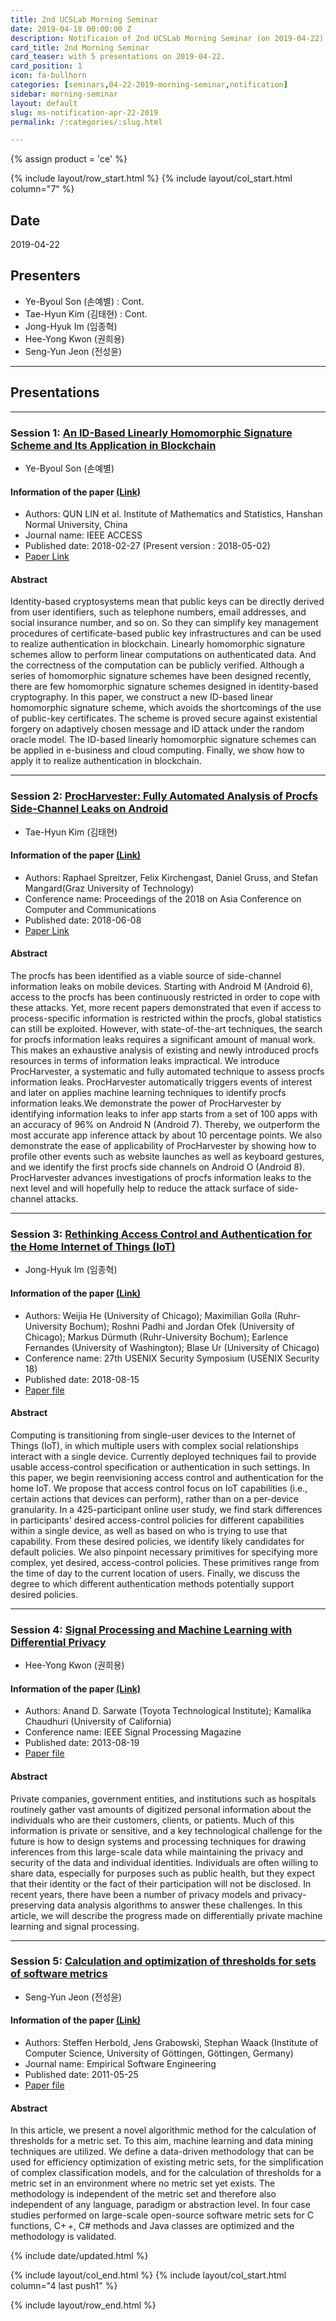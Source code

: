 ```yaml
---
title: 2nd UCSLab Morning Seminar
date: 2019-04-18 00:00:00 Z
description: Notificaion of 2nd UCSLab Morning Seminar (on 2019-04-22) 
card_title: 2nd Morning Seminar
card_teaser: with 5 presentations on 2019-04-22.
card_position: 1
icon: fa-bullhorn
categories: [seminars,04-22-2019-morning-seminar,notification]
sidebar: morning-seminar
layout: default
slug: ms-notification-apr-22-2019
permalink: /:categories/:slug.html

---
```


{% assign product = 'ce' %}

{% include layout/row_start.html %}
{% include layout/col_start.html column="7" %}

## Date
2019-04-22

## Presenters
+ Ye-Byoul Son (손예별) : Cont.
+ Tae-Hyun Kim (김태현) : Cont.
+ Jong-Hyuk Im (임종혁)
+ Hee-Yong Kwon (권희용)
+ Seng-Yun Jeon (전성윤)

---
## Presentations

---
### Session 1: [An ID-Based Linearly Homomorphic Signature Scheme and Its Application in Blockchain](https://inhaucs.github.io/seminars/04-22-2019-morning-seminar/presentation/ms-presentation-yb-apr-22-2019.html)

+ Ye-Byoul Son (손예별)

#### Information of the paper [(Link)](https://ieeexplore.ieee.org/document/8302552)
+ Authors: QUN LIN et al. Institute of Mathematics and Statistics, Hanshan Normal University, China
+ Journal name: IEEE ACCESS
+ Published date: 2018-02-27 (Present version : 2018-05-02)
+ [Paper Link](https://ieeexplore.ieee.org/document/8302552)

#### Abstract
Identity-based cryptosystems mean that public keys can be directly derived from user identifiers, such as telephone numbers, email addresses, and social insurance number, and so on. So they can simplify key management procedures of certificate-based public key infrastructures and can be used to realize authentication in blockchain. Linearly homomorphic signature schemes allow to perform linear computations on authenticated data. And the correctness of the computation can be publicly verified. Although a series of homomorphic signature schemes have been designed recently, there are few homomorphic signature schemes designed in identity-based cryptography. In this paper, we construct a new ID-based linear homomorphic signature scheme, which avoids the shortcomings of the use of public-key certificates. The scheme is proved secure against existential forgery on adaptively chosen message and ID attack under the random oracle model. The ID-based linearly homomorphic signature schemes can be applied in e-business and cloud computing. Finally, we show how to apply it to realize authentication in blockchain.

---

### Session 2: [ProcHarvester: Fully Automated Analysis of Procfs Side-Channel Leaks on Android](https://inhaucs.github.io/seminars/04-18-2019-morning-seminar/presentation/ms-presentation-th-apr-18-2019.html)

+ Tae-Hyun Kim (김태현)

#### Information of the paper [(Link)](https://pure.tugraz.at/ws/portalfiles/portal/17305447/AsiaCCS2018.pdf)
+ Authors: Raphael Spreitzer, Felix Kirchengast, Daniel Gruss, and Stefan Mangard(Graz University of Technology)
+ Conference name: Proceedings of the 2018 on Asia Conference on Computer and Communications
+ Published date: 2018-06-08
+ [Paper Link](https://pure.tugraz.at/ws/portalfiles/portal/17305447/AsiaCCS2018.pdf)

#### Abstract
The procfs has been identified as a viable source of side-channel information leaks on mobile devices. Starting with Android M (Android 6), access to the procfs has been continuously restricted in order to cope with these attacks. Yet, more recent papers demonstrated that even if access to process-specific information is restricted within the procfs, global statistics can still be exploited. However, with state-of-the-art techniques, the search for procfs information leaks requires a significant amount of manual work. This makes an exhaustive analysis of existing and newly introduced procfs resources in terms of information leaks impractical.
We introduce ProcHarvester, a systematic and fully automated technique to assess procfs information leaks. ProcHarvester automatically triggers events of interest and later on applies machine learning techniques to identify procfs information leaks.We demonstrate the power of ProcHarvester by identifying information leaks to infer app starts from a set of 100 apps with an accuracy of 96% on Android N (Android 7). Thereby, we outperform the most accurate app inference attack by about 10 percentage points. We also demonstrate the ease of applicability of ProcHarvester by showing how to profile other events such as website launches as well as keyboard gestures, and we identify the first procfs side channels on Android O (Android 8). ProcHarvester advances investigations of procfs information leaks to the next level and will hopefully help to reduce the attack surface of side-channel attacks.


---



### Session 3: [Rethinking Access Control and Authentication for the Home Internet of Things (IoT)](https://inhaucs.github.io/seminars/04-22-2019-morning-seminar/presentation/ms-presentation-jh-apr-22-2019.html)

+ Jong-Hyuk Im (임종혁)

#### Information of the paper [(Link)](https://www.usenix.org/conference/usenixsecurity18/presentation/he)
+ Authors: Weijia He (University of Chicago); Maximilian Golla (Ruhr-University Bochum); Roshni Padhi and Jordan Ofek (University of Chicago); Markus Dürmuth (Ruhr-University Bochum); Earlence Fernandes (University of Washington); Blase Ur (University of Chicago)
+ Conference name: 27th USENIX Security Symposium (USENIX Security 18)
+ Published date: 2018-08-15
+ [Paper file](https://www.usenix.org/system/files/conference/usenixsecurity18/sec18-he.pdf)

#### Abstract
Computing is transitioning from single-user devices to the Internet of Things (IoT), in which multiple users with complex social relationships interact with a single device. 
Currently deployed techniques fail to provide usable access-control specification or authentication in such settings. 
In this paper, we begin reenvisioning access control and authentication for the home IoT. 
We propose that access control focus on IoT capabilities (i.e., certain actions that devices can perform), rather than on a per-device granularity. 
In a 425-participant online user study, we find stark differences in participants' desired access-control policies for different capabilities within a single device, as well as based on who is trying to use that capability. 
From these desired policies, we identify likely candidates for default policies. We also pinpoint necessary primitives for specifying more complex, yet desired, access-control policies. 
These primitives range from the time of day to the current location of users. 
Finally, we discuss the degree to which different authentication methods potentially support desired policies.

---

### Session 4: [Signal Processing and Machine Learning with Differential Privacy](https://inhaucs.github.io/seminars/04-22-2019-morning-seminar/presentation/ms-presentation-hy-apr-22-2019.html)

+ Hee-Yong Kwon (권희용)

#### Information of the paper [(Link)](https://ieeexplore.ieee.org/stamp/stamp.jsp?tp=&arnumber=6582713)
+ Authors: Anand D. Sarwate (Toyota Technological Institute); Kamalika Chaudhuri (University of California)
+ Conference name: IEEE Signal Processing Magazine
+ Published date: 2013-08-19
+ [Paper file](https://ieeexplore.ieee.org/stamp/stamp.jsp?tp=&arnumber=6582713)

#### Abstract
Private companies, government entities, and institutions such as hospitals routinely gather vast amounts of digitized personal information about the individuals who are their customers, clients, or patients. Much of this information is private or sensitive, and a key technological challenge for the future is how to design systems and processing techniques for drawing inferences from this large-scale data while maintaining the privacy and security of the data and individual identities. Individuals are often willing to share data, especially for purposes such as public health, but they expect that their identity or the fact of their participation will not be disclosed. In recent years, there have been a number of privacy models and privacy-preserving data analysis algorithms to answer these challenges. In this article, we will describe the progress made on differentially private machine learning and signal processing.

---

### Session 5: [Calculation and optimization of thresholds for sets of software metrics](https://inhaucs.github.io/seminars/04-22-2019-morning-seminar/presentation/ms-presentation-sy-apr-22-2019.html)

+ Seng-Yun Jeon (전성윤)

#### Information of the paper [(Link)](https://link.springer.com/article/10.1007/s10664-011-9162-z)
+ Authors: Steffen Herbold, Jens Grabowski, Stephan Waack (Institute of Computer Science, University of Göttingen, Göttingen, Germany)
+ Journal name: Empirical Software Engineering
+ Published date: 2011-05-25
+ [Paper file](https://link.springer.com/content/pdf/10.1007%2Fs10664-011-9162-z.pdf)

#### Abstract
In this article, we present a novel algorithmic method for the calculation of thresholds for a metric set. To this aim, machine learning and data mining techniques are utilized. We define a data-driven methodology that can be used for efficiency optimization of existing metric sets, for the simplification of complex classification models, and for the calculation of thresholds for a metric set in an environment where no metric set yet exists. The methodology is independent of the metric set and therefore also independent of any language, paradigm or abstraction level. In four case studies performed on large-scale open-source software metric sets for C functions, C+ +, C# methods and Java classes are optimized and the methodology is validated.

{% include date/updated.html %}

{% include layout/col_end.html %}
{% include layout/col_start.html column="4 last push1" %}

{% include layout/row_end.html %}
